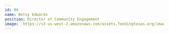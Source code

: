 ```yaml
---
id: 04
name: Betsy Edwards
position: Director of Community Engagement
image: 	https://s3-us-west-2.amazonaws.com/assets.feedingtexas.org/images/staff/betsy-edwards.JPG
---
```

